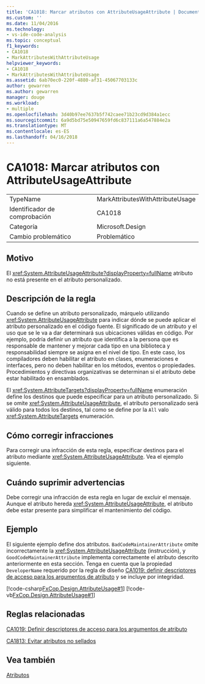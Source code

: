 ```yaml
---
title: 'CA1018: Marcar atributos con AttributeUsageAttribute | Documentos de Microsoft'
ms.custom: ''
ms.date: 11/04/2016
ms.technology:
- vs-ide-code-analysis
ms.topic: conceptual
f1_keywords:
- CA1018
- MarkAttributesWithAttributeUsage
helpviewer_keywords:
- CA1018
- MarkAttributesWithAttributeUsage
ms.assetid: 6ab70ec0-220f-4880-af31-45067703133c
author: gewarren
ms.author: gewarren
manager: douge
ms.workload:
- multiple
ms.openlocfilehash: 3d40b97ee7637b5f742caee71b23cd9d384a1ecc
ms.sourcegitcommit: 6a9d5bd75e50947659fd6c837111a6a547884e2a
ms.translationtype: MT
ms.contentlocale: es-ES
ms.lasthandoff: 04/16/2018
---
```

# <a name="ca1018-mark-attributes-with-attributeusageattribute"></a>CA1018: Marcar atributos con AttributeUsageAttribute
|||  
|-|-|  
|TypeName|MarkAttributesWithAttributeUsage|  
|Identificador de comprobación|CA1018|  
|Categoría|Microsoft.Design|  
|Cambio problemático|Problemático|  
  
## <a name="cause"></a>Motivo  
 El <xref:System.AttributeUsageAttribute?displayProperty=fullName> atributo no está presente en el atributo personalizado.  
  
## <a name="rule-description"></a>Descripción de la regla  
 Cuando se define un atributo personalizado, márquelo utilizando <xref:System.AttributeUsageAttribute> para indicar dónde se puede aplicar el atributo personalizado en el código fuente. El significado de un atributo y el uso que se le va a dar determinará sus ubicaciones válidas en código. Por ejemplo, podría definir un atributo que identifica a la persona que es responsable de mantener y mejorar cada tipo en una biblioteca y responsabilidad siempre se asigna en el nivel de tipo. En este caso, los compiladores deben habilitar el atributo en clases, enumeraciones e interfaces, pero no deben habilitar en los métodos, eventos o propiedades. Procedimientos y directivas organizativas se determinan si el atributo debe estar habilitado en ensamblados.  
  
 El <xref:System.AttributeTargets?displayProperty=fullName> enumeración define los destinos que puede especificar para un atributo personalizado. Si se omite <xref:System.AttributeUsageAttribute>, el atributo personalizado será válido para todos los destinos, tal como se define por la `All` valo <xref:System.AttributeTargets> enumeración.  
  
## <a name="how-to-fix-violations"></a>Cómo corregir infracciones  
 Para corregir una infracción de esta regla, especificar destinos para el atributo mediante <xref:System.AttributeUsageAttribute>. Vea el ejemplo siguiente.  
  
## <a name="when-to-suppress-warnings"></a>Cuándo suprimir advertencias  
 Debe corregir una infracción de esta regla en lugar de excluir el mensaje. Aunque el atributo hereda <xref:System.AttributeUsageAttribute>, el atributo debe estar presente para simplificar el mantenimiento del código.  
  
## <a name="example"></a>Ejemplo  
 El siguiente ejemplo define dos atributos. `BadCodeMaintainerAttribute` omite incorrectamente la <xref:System.AttributeUsageAttribute> (instrucción), y `GoodCodeMaintainerAttribute` implementa correctamente el atributo descrito anteriormente en esta sección. Tenga en cuenta que la propiedad `DeveloperName` requerido por la regla de diseño [CA1019: definir descriptores de acceso para los argumentos de atributo](../code-quality/ca1019-define-accessors-for-attribute-arguments.md) y se incluye por integridad.  
  
 [!code-csharp[FxCop.Design.AttributeUsage#1](../code-quality/codesnippet/CSharp/ca1018-mark-attributes-with-attributeusageattribute_1.cs)]
 [!code-vb[FxCop.Design.AttributeUsage#1](../code-quality/codesnippet/VisualBasic/ca1018-mark-attributes-with-attributeusageattribute_1.vb)]  
  
## <a name="related-rules"></a>Reglas relacionadas  
 [CA1019: Definir descriptores de acceso para los argumentos de atributo](../code-quality/ca1019-define-accessors-for-attribute-arguments.md)  
  
 [CA1813: Evitar atributos no sellados](../code-quality/ca1813-avoid-unsealed-attributes.md)  
  
## <a name="see-also"></a>Vea también  
 [Atributos](/dotnet/standard/design-guidelines/attributes)